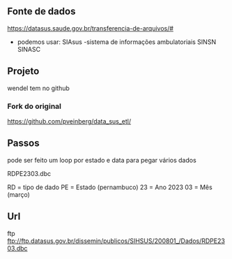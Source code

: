 
## Fonte de dados

https://datasus.saude.gov.br/transferencia-de-arquivos/#


* podemos usar:
SIAsus  -sistema de informações ambulatoriais
SINSN
SINASC

## Projeto
wendel tem no github

### Fork do original
https://github.com/pveinberg/data_sus_etl/


## Passos

pode ser feito um loop por estado e data para pegar vários dados

RDPE2303.dbc

RD = tipo de dado
PE = Estado (pernambuco)
23 = Ano 2023
03 = Mês (março)

## Url
ftp ftp://ftp.datasus.gov.br/dissemin/publicos/SIHSUS/200801_/Dados/RDPE2303.dbc


